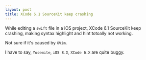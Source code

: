 ```yaml
---
layout: post
title: XCode 6.1 SourceKit keep crashing
---
```


While editing a `swift` file in a iOS project, XCode 6.1 SourceKit keep crashing, making syntax highlight and hint totoally not working.

Not sure if it's caused by `XVim`.

I have to say, `Yosemite`, `iOS 8.X`, `XCode 6.X` are quite buggy.

